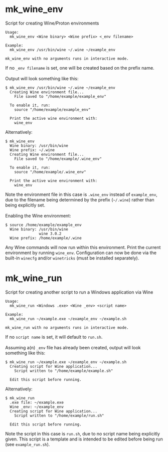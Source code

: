 # mk_wine_env
Script for creating Wine/Proton environments
```
Usage:
  mk_wine_env <Wine binary> <Wine prefix> <_env filename>

Example:
  mk_wine_env /usr/bin/wine ~/.wine ~/example_env

mk_wine_env with no arguments runs in interactive mode.
```
If no `_env filename` is set, one will be created based on the prefix name.<br><br>
Output will look something like this:
```
$ mk_wine_env /usr/bin/wine ~/.wine ~/example_env
  Creating Wine environment file...
    File saved to "/home/example/example_env"

  To enable it, run:
    source "/home/example/example_env"
  
  Print the active wine environment with:
    wine_env
```
Alternatively:
```
$ mk_wine_env
  Wine binary: /usr/bin/wine
  Wine prefix: ~/.wine
  Creating Wine environment file...
    File saved to "/home/example/.wine_env"

  To enable it, run:
    source "/home/example/.wine_env"
  
  Print the active wine environment with:
    wine_env
```
Note the environment file in this case is `.wine_env` instead of `example_env`, due to the filename being determined by the prefix (`~/.wine`) rather than being explicitly set.<br><br>
Enabling the Wine environment:
```
$ source /home/example/example_env
  Wine binary: /usr/bin/wine
               wine 3.0.2
  Wine prefix: /home/example/.wine
```
Any Wine commands will now run within this environment.  Print the current environment by running `wine_env`.  Configuration can now be done via the built-in `winecfg` and/or `winetricks` (must be installed separately).
# mk_wine_run
Script for creating another script to run a Windows application via Wine
```
Usage:
  mk_wine_run <Windows .exe> <Wine _env> <script name>

Example:
  mk_wine_run ~/example.exe ~/example_env ~/example.sh

mk_wine_run with no arguments runs in interactive mode.
```
If no `script name` is set, it will default to `run.sh`.<br><br>
Assuming a(n) `_env` file has already been created, output will look something like this:
```
$ mk_wine_run ~/example.exe ~/example_env ~/example.sh
  Creating script for Wine application...
    Script written to "/home/example/example.sh"

  Edit this script before running.
```
Alternatively:
```
$ mk_wine_run
  .exe file: ~/example.exe
  Wine _env: ~/example_env
  Creating script for Wine application...
    Script written to "/home/example/run.sh"

  Edit this script before running.
```
Note the script in this case is `run.sh`, due to no script name being explicitly given.  This script is a template and is intended to be edited before being run (see `example_run.sh`).
